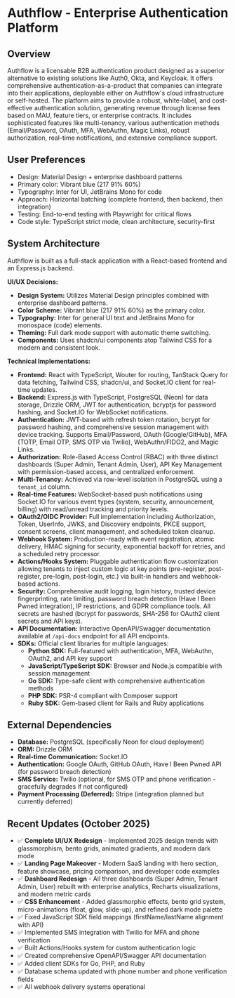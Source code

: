 # Authflow - Enterprise Authentication Platform

## Overview
Authflow is a licensable B2B authentication product designed as a superior alternative to existing solutions like Auth0, Okta, and Keycloak. It offers comprehensive authentication-as-a-product that companies can integrate into their applications, deployable either on Authflow's cloud infrastructure or self-hosted. The platform aims to provide a robust, white-label, and cost-effective authentication solution, generating revenue through license fees based on MAU, feature tiers, or enterprise contracts. It includes sophisticated features like multi-tenancy, various authentication methods (Email/Password, OAuth, MFA, WebAuthn, Magic Links), robust authorization, real-time notifications, and extensive compliance support.

## User Preferences
- Design: Material Design + enterprise dashboard patterns
- Primary color: Vibrant blue (217 91% 60%)
- Typography: Inter for UI, JetBrains Mono for code
- Approach: Horizontal batching (complete frontend, then backend, then integration)
- Testing: End-to-end testing with Playwright for critical flows
- Code style: TypeScript strict mode, clean architecture, security-first

## System Architecture
Authflow is built as a full-stack application with a React-based frontend and an Express.js backend.

**UI/UX Decisions:**
- **Design System:** Utilizes Material Design principles combined with enterprise dashboard patterns.
- **Color Scheme:** Vibrant blue (217 91% 60%) as the primary color.
- **Typography:** Inter for general UI text and JetBrains Mono for monospace (code) elements.
- **Theming:** Full dark mode support with automatic theme switching.
- **Components:** Uses shadcn/ui components atop Tailwind CSS for a modern and consistent look.

**Technical Implementations:**
- **Frontend:** React with TypeScript, Wouter for routing, TanStack Query for data fetching, Tailwind CSS, shadcn/ui, and Socket.IO client for real-time updates.
- **Backend:** Express.js with TypeScript, PostgreSQL (Neon) for data storage, Drizzle ORM, JWT for authentication, bcryptjs for password hashing, and Socket.IO for WebSocket notifications.
- **Authentication:** JWT-based with refresh token rotation, bcrypt for password hashing, and comprehensive session management with device tracking. Supports Email/Password, OAuth (Google/GitHub), MFA (TOTP, Email OTP, SMS OTP via Twilio), WebAuthn/FIDO2, and Magic Links.
- **Authorization:** Role-Based Access Control (RBAC) with three distinct dashboards (Super Admin, Tenant Admin, User), API Key Management with permission-based access, and centralized enforcement.
- **Multi-Tenancy:** Achieved via row-level isolation in PostgreSQL using a `tenant_id` column.
- **Real-time Features:** WebSocket-based push notifications using Socket.IO for various event types (system, security, announcement, billing) with read/unread tracking and priority levels.
- **OAuth2/OIDC Provider:** Full implementation including Authorization, Token, UserInfo, JWKS, and Discovery endpoints, PKCE support, consent screens, client management, and scheduled token cleanup.
- **Webhook System:** Production-ready with event registration, atomic delivery, HMAC signing for security, exponential backoff for retries, and a scheduled retry processor.
- **Actions/Hooks System:** Pluggable authentication flow customization allowing tenants to inject custom logic at key points (pre-register, post-register, pre-login, post-login, etc.) via built-in handlers and webhook-based actions.
- **Security:** Comprehensive audit logging, login history, trusted device fingerprinting, rate limiting, password breach detection (Have I Been Pwned integration), IP restrictions, and GDPR compliance tools. All secrets are hashed (bcrypt for passwords, SHA-256 for OAuth2 client secrets and API keys).
- **API Documentation:** Interactive OpenAPI/Swagger documentation available at `/api-docs` endpoint for all API endpoints.
- **SDKs:** Official client libraries for multiple languages:
  - **Python SDK:** Full-featured with authentication, MFA, WebAuthn, OAuth2, and API key support
  - **JavaScript/TypeScript SDK:** Browser and Node.js compatible with session management
  - **Go SDK:** Type-safe client with comprehensive authentication methods
  - **PHP SDK:** PSR-4 compliant with Composer support
  - **Ruby SDK:** Gem-based client for Rails and Ruby applications

## External Dependencies
- **Database:** PostgreSQL (specifically Neon for cloud deployment)
- **ORM:** Drizzle ORM
- **Real-time Communication:** Socket.IO
- **Authentication:** Google OAuth, GitHub OAuth, Have I Been Pwned API (for password breach detection)
- **SMS Service:** Twilio (optional, for SMS OTP and phone verification - gracefully degrades if not configured)
- **Payment Processing (Deferred):** Stripe (integration planned but currently deferred)

## Recent Updates (October 2025)
- ✅ **Complete UI/UX Redesign** - Implemented 2025 design trends with glassmorphism, bento grids, animated gradients, and modern dark mode
- ✅ **Landing Page Makeover** - Modern SaaS landing with hero section, feature showcase, pricing comparison, and developer code examples
- ✅ **Dashboard Redesign** - All three dashboards (Super Admin, Tenant Admin, User) rebuilt with enterprise analytics, Recharts visualizations, and modern metric cards
- ✅ **CSS Enhancement** - Added glassmorphic effects, bento grid system, micro-animations (float, glow, slide-up), and refined dark mode palette
- ✅ Fixed JavaScript SDK field mappings (firstName/lastName alignment with API)
- ✅ Implemented SMS integration with Twilio for MFA and phone verification
- ✅ Built Actions/Hooks system for custom authentication logic
- ✅ Created comprehensive OpenAPI/Swagger API documentation
- ✅ Added client SDKs for Go, PHP, and Ruby
- ✅ Database schema updated with phone number and phone verification fields
- ✅ All webhook delivery systems operational